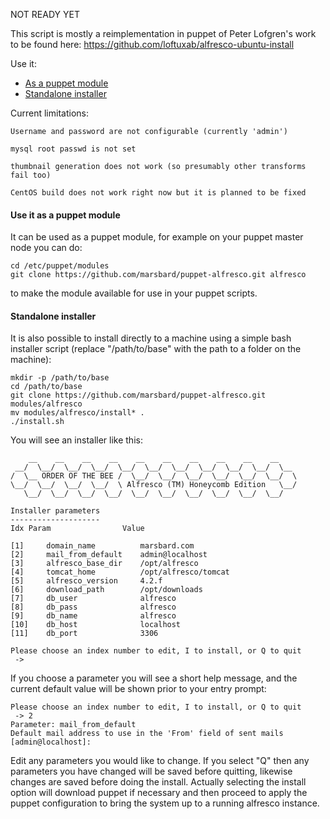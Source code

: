 NOT READY YET

This script is mostly a reimplementation in puppet of Peter Lofgren's work to be found here: https://github.com/loftuxab/alfresco-ubuntu-install

Use it:
* [As a puppet module](#puppetmodule)
* [Standalone installer](#standalone)

Current limitations:

	Username and password are not configurable (currently 'admin')

	mysql root passwd is not set

	thumbnail generation does not work (so presumably other transforms fail too)

	CentOS build does not work right now but it is planned to be fixed


#### <a name='puppetmodule'></a>Use it as a puppet module
It can be used as a puppet module, for example on your puppet master node 
you can do:

	cd /etc/puppet/modules
	git clone https://github.com/marsbard/puppet-alfresco.git alfresco

to make the module available for use in your puppet scripts.


#### <a name='standalone'></a>Standalone installer
It is also possible to install directly to a machine using a simple bash
installer script (replace "/path/to/base" with the path to a folder on 
the machine):
 
	mkdir -p /path/to/base 
	cd /path/to/base
	git clone https://github.com/marsbard/puppet-alfresco.git modules/alfresco
	mv modules/alfresco/install* .
	./install.sh


You will see an installer like this:

	    __    __    __    __    __    __    __    __    __    __
	 __/  \__/  \__/  \__/  \__/  \__/  \__/  \__/  \__/  \__/  \__
	/  \__ ORDER OF THE BEE /  \__/  \__/  \__/  \__/  \__/  \__/  \
	\__/  \__/  \__/  \__/  \ Alfresco (TM) Honeycomb Edition   \__/
	   \__/  \__/  \__/  \__/  \__/  \__/  \__/  \__/  \__/  \__/  

	Installer parameters
	--------------------
	Idx	Param                Value

	[1]     domain_name          marsbard.com
	[2]     mail_from_default    admin@localhost
	[3]     alfresco_base_dir    /opt/alfresco
	[4]     tomcat_home          /opt/alfresco/tomcat
	[5]     alfresco_version     4.2.f
	[6]     download_path        /opt/downloads
	[7]     db_user              alfresco
	[8]     db_pass              alfresco
	[9]     db_name              alfresco
	[10]    db_host              localhost
	[11]    db_port              3306

	Please choose an index number to edit, I to install, or Q to quit
	 -> 

If you choose a parameter you will see a short help message, and the current default value will be shown prior to your entry prompt:

	Please choose an index number to edit, I to install, or Q to quit
	 -> 2
	Parameter: mail_from_default
	Default mail address to use in the 'From' field of sent mails
	[admin@localhost]: 

Edit any parameters you would like to change. If you select "Q" then any parameters you have changed will be saved before quitting, likewise changes are saved before doing the install. Actually selecting the install option will download puppet if necessary and then proceed to apply the puppet configuration to bring the system up to a running alfresco instance.
